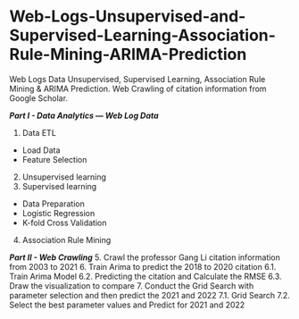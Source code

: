 # Web-Logs-Unsupervised-and-Supervised-Learning-Association-Rule-Mining-ARIMA-Prediction
Web Logs Data Unsupervised, Supervised Learning, Association Rule Mining &amp; ARIMA Prediction. Web Crawling of citation information from Google Scholar.

***Part I - Data Analytics — Web Log Data*** 
1. Data ETL 
- Load Data
- Feature Selection
2. Unsupervised learning
3. Supervised learning
- Data Preparation 
- Logistic Regression 
- K-fold Cross Validation 
4. Association Rule Mining 

***Part II - Web Crawling*** 
5. Crawl the professor Gang Li citation information from 2003 to 2021 
6. Train Arima to predict the 2018 to 2020 citation
6.1. Train Arima Model
6.2. Predicting the citation and Calculate the RMSE
6.3. Draw the visualization to compare
7. Conduct the Grid Search with parameter selection and then predict the 2021 and 2022
7.1. Grid Search 
7.2. Select the best parameter values and Predict for 2021 and 2022
